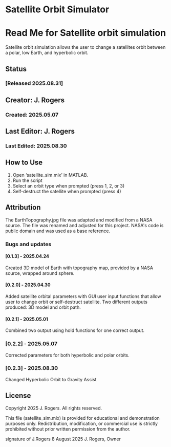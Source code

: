 # Satellite Orbit Simulator 


# Read Me for Satellite orbit simulation 
Satellite orbit simulation allows the user to change a satellites orbit between a polar, low Earth, and hyperbolic orbit. 
## Status
### [Released 2025.08.31]
## Creator: J. Rogers
### Created: 2025.05.07
## Last Editor: J. Rogers
### Last Edited: 2025.08.30

## How to Use
1. Open ‘satellite_sim.mlx’ in MATLAB. 
2. Run the script 
3. Select an orbit type when prompted (press 1, 2, or 3)
4. Self-destruct the satellite when prompted (press 4)


## Attribution 
The EarthTopography.jpg file was adapted and modified from a NASA source. The file was renamed and adjusted for this project. NASA's code is public domain and was used as a base reference. 

### Bugs and updates
#### [0.1.3] - 2025.04.24
Created 3D model of Earth with topography map, provided by a NASA source, wrapped around sphere.
#### [0.2.0] - 2025.04.30
Added satellite orbital parameters with GUI user input functions that allow user to change orbit or self-destruct satellite. Two different outputs produced: 3D model and orbit path. 
#### [0.2.1] - 2025.05.01
Combined two output using hold functions for one correct output. 
### [0.2.2] - 2025.05.07
Corrected parameters for both hyperbolic and polar orbits. 
### [0.2.3] - 2025.08.30
Changed Hyperbolic Orbit to Gravity Assist 

## License
Copyright 2025 J. Rogers. All rights reserved. 

This file (satellite_sim.mlx) is provided for educational and demonstration purposes only. Redistribution, modification, or commercial use is strictly prohibited without prior written permission from the author. 

signature of J.Rogers 8 August 2025
J. Rogers, Owner


